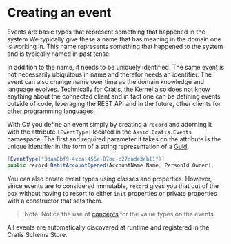 # Creating an event

Events are basic types that represent something that happened in the system
We typically give these a name that has meaning in the domain one is working in.
This name represents something that happened to the system and is typically named
in past tense.

In addition to the name, it needs to be uniquely identified. The same event is
not necessarily ubiquitous in name and therefor needs an identifier. The event
can also change name over time as the domain knowledge and language evolves.
Technically for Cratis, the Kernel also does not know anything about the connected
client and in fact one can be defining events outside of code, leveraging the REST
API and in the future, other clients for other programming languages.

With C# you define an event simply by creating a `record` and adorning it with the
attribute `[EventType]` located in the `Aksio.Cratis.Events` namespace.
The first and required parameter it takes on the attribute is the unique identifier in
the form of a string representation of a [Guid](https://docs.microsoft.com/en-us/dotnet/api/system.guid?view=net-6.0).

```csharp
[EventType("3daa0bf9-4cca-455e-87bc-c27dade3eb11")]
public record DebitAccountOpened(AccountName Name, PersonId Owner);
```

You can also create event types using classes and properties. However, since events are
to considered immutable, `record` gives you that out of the box without having to resort
to either `init` properties or private properties with a constructor that sets them.

> Note: Notice the use of [concepts](../fundamentals/concepts.md) for the value types
> on the events.

All events are automatically discovered at runtime and registered in the Cratis Schema Store.
